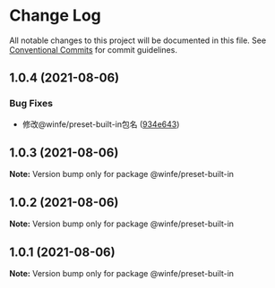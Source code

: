 # Change Log

All notable changes to this project will be documented in this file.
See [Conventional Commits](https://conventionalcommits.org) for commit guidelines.

## 1.0.4 (2021-08-06)


### Bug Fixes

* 修改@winfe/preset-built-in包名 ([934e643](https://github.com/umijs/umi/commit/934e643612452f198fa4d78ef2929250ac93ae5e))





## 1.0.3 (2021-08-06)

**Note:** Version bump only for package @winfe/preset-built-in





## 1.0.2 (2021-08-06)

**Note:** Version bump only for package @winfe/preset-built-in





## 1.0.1 (2021-08-06)

**Note:** Version bump only for package @winfe/preset-built-in
